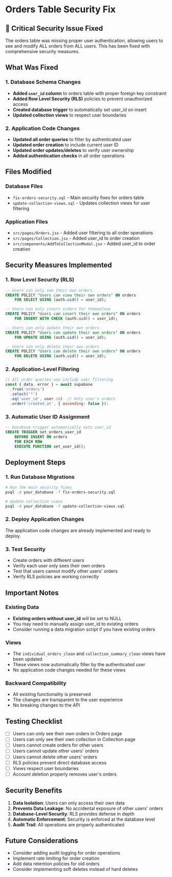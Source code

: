# Orders Table Security Fix

## 🚨 Critical Security Issue Fixed

The orders table was missing proper user authentication, allowing users to see and modify ALL orders from ALL users. This has been fixed with comprehensive security measures.

## What Was Fixed

### 1. Database Schema Changes
- **Added `user_id` column** to orders table with proper foreign key constraint
- **Added Row Level Security (RLS)** policies to prevent unauthorized access
- **Created database trigger** to automatically set user_id on insert
- **Updated collection views** to respect user boundaries

### 2. Application Code Changes
- **Updated all order queries** to filter by authenticated user
- **Updated order creation** to include current user ID
- **Updated order updates/deletes** to verify user ownership
- **Added authentication checks** in all order operations

## Files Modified

### Database Files
- `fix-orders-security.sql` - Main security fixes for orders table
- `update-collection-views.sql` - Updates collection views for user filtering

### Application Files
- `src/pages/Orders.jsx` - Added user filtering to all order operations
- `src/pages/Collection.jsx` - Added user_id to order creation
- `src/components/AddToCollectionModal.jsx` - Added user_id to order creation

## Security Measures Implemented

### 1. Row Level Security (RLS)
```sql
-- Users can only see their own orders
CREATE POLICY "Users can view their own orders" ON orders
    FOR SELECT USING (auth.uid() = user_id);

-- Users can only insert orders for themselves
CREATE POLICY "Users can insert their own orders" ON orders
    FOR INSERT WITH CHECK (auth.uid() = user_id);

-- Users can only update their own orders
CREATE POLICY "Users can update their own orders" ON orders
    FOR UPDATE USING (auth.uid() = user_id);

-- Users can only delete their own orders
CREATE POLICY "Users can delete their own orders" ON orders
    FOR DELETE USING (auth.uid() = user_id);
```

### 2. Application-Level Filtering
```javascript
// All order queries now include user filtering
const { data, error } = await supabase
  .from('orders')
  .select('*')
  .eq('user_id', user.id)  // Only user's orders
  .order('created_at', { ascending: false });
```

### 3. Automatic User ID Assignment
```sql
-- Database trigger automatically sets user_id
CREATE TRIGGER set_orders_user_id
    BEFORE INSERT ON orders
    FOR EACH ROW
    EXECUTE FUNCTION set_user_id();
```

## Deployment Steps

### 1. Run Database Migrations
```bash
# Run the main security fixes
psql -d your_database -f fix-orders-security.sql

# Update collection views
psql -d your_database -f update-collection-views.sql
```

### 2. Deploy Application Changes
The application code changes are already implemented and ready to deploy.

### 3. Test Security
- Create orders with different users
- Verify each user only sees their own orders
- Test that users cannot modify other users' orders
- Verify RLS policies are working correctly

## Important Notes

### Existing Data
- **Existing orders without user_id** will be set to NULL
- You may need to manually assign user_id to existing orders
- Consider running a data migration script if you have existing orders

### Views
- The `individual_orders_clean` and `collection_summary_clean` views have been updated
- These views now automatically filter by the authenticated user
- No application code changes needed for these views

### Backward Compatibility
- All existing functionality is preserved
- The changes are transparent to the user experience
- No breaking changes to the API

## Testing Checklist

- [ ] Users can only see their own orders in Orders page
- [ ] Users can only see their own collection in Collection page
- [ ] Users cannot create orders for other users
- [ ] Users cannot update other users' orders
- [ ] Users cannot delete other users' orders
- [ ] RLS policies prevent direct database access
- [ ] Views respect user boundaries
- [ ] Account deletion properly removes user's orders

## Security Benefits

1. **Data Isolation**: Users can only access their own data
2. **Prevents Data Leakage**: No accidental exposure of other users' orders
3. **Database-Level Security**: RLS provides defense in depth
4. **Automatic Enforcement**: Security is enforced at the database level
5. **Audit Trail**: All operations are properly authenticated

## Future Considerations

- Consider adding audit logging for order operations
- Implement rate limiting for order creation
- Add data retention policies for old orders
- Consider implementing soft deletes instead of hard deletes
